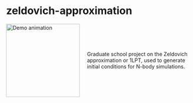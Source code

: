 <h1>zeldovich-approximation</h1>

<div style="display: flex; align-items: center;">
  <img src="https://github.com/rsujatha/zeldovich-approx/blob/main/zeldovich100.gif" alt="Demo animation" width="200" />
  <p style="margin-left: 20px;">
    Graduate school project on the Zeldovich approximation or 1LPT, used to generate initial conditions for N-body simulations.
  </p>
</div>
